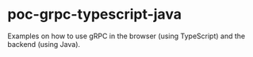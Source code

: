 # poc-grpc-typescript-java
Examples on how to use gRPC in the browser (using TypeScript) and the backend (using Java).
